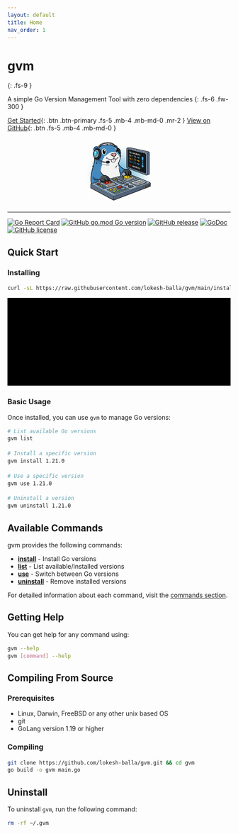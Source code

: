 ```yaml
---
layout: default
title: Home
nav_order: 1
---
```


# gvm
{: .fs-9 }

A simple Go Version Management Tool with zero dependencies
{: .fs-6 .fw-300 }

[Get Started](#quick-start){: .btn .btn-primary .fs-5 .mb-4 .mb-md-0 .mr-2 }
[View on GitHub](https://github.com/lokesh-balla/gvm){: .btn .fs-5 .mb-4 .mb-md-0 }

<p align="center">
  <img src="gvm.png" alt="gvm logo" width="150"/>
</p>

---

[![Go Report Card](https://goreportcard.com/badge/github.com/lokesh-balla/gvm)](https://goreportcard.com/report/github.com/lokesh-balla/gvm)
[![GitHub go.mod Go version](https://img.shields.io/github/go-mod/go-version/lokesh-balla/gvm)](https://github.com/lokesh-balla/gvm)
[![GitHub release](https://img.shields.io/github/v/release/lokesh-balla/gvm)](https://github.com/lokesh-balla/gvm/releases)
[![GoDoc](https://godoc.org/github.com/golang/gddo?status.svg)](https://pkg.go.dev/github.com/lokesh-balla/gvm?tab=doc)
[![GitHub license](https://img.shields.io/github/license/lokesh-balla/gvm)](LICENSE)

## Quick Start

### Installing

```bash
curl -sL https://raw.githubusercontent.com/lokesh-balla/gvm/main/install.sh | sh
```

![Installation GIF](demo.gif)

### Basic Usage

Once installed, you can use `gvm` to manage Go versions:

```bash
# List available Go versions
gvm list

# Install a specific version
gvm install 1.21.0

# Use a specific version
gvm use 1.21.0

# Uninstall a version
gvm uninstall 1.21.0
```

## Available Commands

gvm provides the following commands:

- **[install](commands/install)** - Install Go versions
- **[list](commands/list)** - List available/installed versions
- **[use](commands/use)** - Switch between Go versions
- **[uninstall](commands/uninstall)** - Remove installed versions

For detailed information about each command, visit the [commands section](commands/).

## Getting Help

You can get help for any command using:

```bash
gvm --help
gvm [command] --help
```

## Compiling From Source

### Prerequisites

- Linux, Darwin, FreeBSD or any other unix based OS
- git
- GoLang version 1.19 or higher

### Compiling

```bash
git clone https://github.com/lokesh-balla/gvm.git && cd gvm
go build -o gvm main.go
```

## Uninstall

To uninstall `gvm`, run the following command:

```bash
rm -rf ~/.gvm
